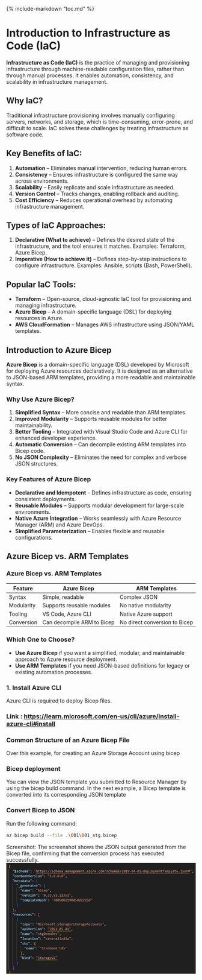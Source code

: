 {% include-markdown "toc.md" %}


# Introduction to Infrastructure as Code (IaC)

**Infrastructure as Code (IaC)** is the practice of managing and provisioning infrastructure through machine-readable configuration files, rather than through manual processes. It enables automation, consistency, and scalability in infrastructure management.

## Why IaC?
Traditional infrastructure provisioning involves manually configuring servers, networks, and storage, which is time-consuming, error-prone, and difficult to scale. IaC solves these challenges by treating infrastructure as software code.

## Key Benefits of IaC:
1. **Automation** – Eliminates manual intervention, reducing human errors.
2. **Consistency** – Ensures infrastructure is configured the same way across environments.
3. **Scalability** – Easily replicate and scale infrastructure as needed.
4. **Version Control** – Tracks changes, enabling rollback and auditing.
5. **Cost Efficiency** – Reduces operational overhead by automating infrastructure management.

## Types of IaC Approaches:
1. **Declarative (What to achieve)** – Defines the desired state of the infrastructure, and the tool ensures it matches. Examples: Terraform, Azure Bicep.
2. **Imperative (How to achieve it)** – Defines step-by-step instructions to configure infrastructure. Examples: Ansible, scripts (Bash, PowerShell).

## Popular IaC Tools:
- **Terraform** – Open-source, cloud-agnostic IaC tool for provisioning and managing infrastructure.
- **Azure Bicep** – A domain-specific language (DSL) for deploying resources in Azure.
- **AWS CloudFormation** – Manages AWS infrastructure using JSON/YAML templates.


## Introduction to Azure Bicep

**Azure Bicep** is a domain-specific language (DSL) developed by Microsoft for deploying Azure resources declaratively. It is designed as an alternative to JSON-based ARM templates, providing a more readable and maintainable syntax.

### Why Use Azure Bicep?
1. **Simplified Syntax** – More concise and readable than ARM templates.
2. **Improved Modularity** – Supports reusable modules for better maintainability.
3. **Better Tooling** – Integrated with Visual Studio Code and Azure CLI for enhanced developer experience.
4. **Automatic Conversion** – Can decompile existing ARM templates into Bicep code.
5. **No JSON Complexity** – Eliminates the need for complex and verbose JSON structures.

### Key Features of Azure Bicep
- **Declarative and Idempotent** – Defines infrastructure as code, ensuring consistent deployments.
- **Reusable Modules** – Supports modular development for large-scale environments.
- **Native Azure Integration** – Works seamlessly with Azure Resource Manager (ARM) and Azure DevOps.
- **Simplified Parameterization** – Enables flexible and reusable configurations.


## Azure Bicep vs. ARM Templates

### Azure Bicep vs. ARM Templates  

| Feature        | Azure Bicep | ARM Templates |
|---------------|------------|--------------|
| Syntax        | Simple, readable | Complex JSON |
| Modularity    | Supports reusable modules | No native modularity |
| Tooling       | VS Code, Azure CLI | Native Azure support |
| Conversion    | Can decompile ARM to Bicep | No direct conversion to Bicep |


### **Which One to Choose?**
- **Use Azure Bicep** if you want a simplified, modular, and maintainable approach to Azure resource deployment.
- **Use ARM Templates** if you need JSON-based definitions for legacy or existing automation processes.


### **1. Install Azure CLI**
Azure CLI is required to deploy Bicep files.

### Link : https://learn.microsoft.com/en-us/cli/azure/install-azure-cli#install



### Common Structure of an Azure Bicep File
Over this example, for creating an Azure Storage Account using bicep

### Bicep deployment
You can view the JSON template you submitted to Resource Manager by using the bicep build command. In the next example, a Bicep template is converted into its corresponding JSON template
### Convert Bicep to JSON  
Run the following command:  
```sh
az bicep build --file .\001\001_stg.bicep
```
Screenshot:
The screenshot shows the JSON output generated from the Bicep file, confirming that the conversion process has executed successfully.
![Alt Text](./img/001_Stg_json_ss.png)



